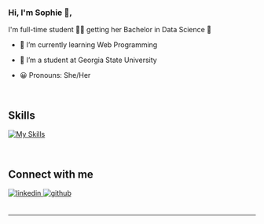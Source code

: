 ### Hi, I'm Sophie 👋,   
  

I'm full-time student 👨‍💻 getting her Bachelor in Data Science 🚀  
  

- 🌱 I’m currently learning Web Programming  
  

- 🔭 I’m a student at Georgia State University  
  

- 😀 Pronouns: She/Her  
  

<br/>  


## Skills
[![My Skills](https://skillicons.dev/icons?i=js,html,photoshop,postgresql,python,git,java,tableau)](https://skillicons.dev)

<br/>  

## Connect with me  
<div align="left">
<a href="https://www.linkedin.com/in/sophie-bell-b82396239/" target="_blank">
<img src=https://img.shields.io/badge/linkedin-%231E77B5.svg?&style=for-the-badge&logo=linkedin&logoColor=white alt=linkedin style="margin-bottom: 5px;" />
</a>
<a href="https://github.com/sophie-bell" target="_blank">
<img src=https://img.shields.io/badge/github-%2324292e.svg?&style=for-the-badge&logo=github&logoColor=white alt=github style="margin-bottom: 5px;" />
</a>  
</div>  
  

<br/>  

----
